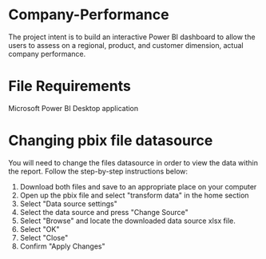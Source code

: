 # Company-Performance
The project intent is to build an interactive Power BI dashboard to allow the users to assess on a regional, product, and customer dimension, actual company performance.

# File Requirements
Microsoft Power BI Desktop application

# Changing pbix file datasource
You will need to change the files datasource in order to view the data within the report. Follow the step-by-step instructions below:

1. Download both files and save to an appropriate place on your computer
2. Open up the pbix file and select "transform data" in the home section
3. Select "Data source settings"
4. Select the data source and press "Change Source"
5. Select "Browse" and locate the downloaded data source xlsx file.
6. Select "OK"
7. Select "Close"
8. Confirm "Apply Changes"

   
